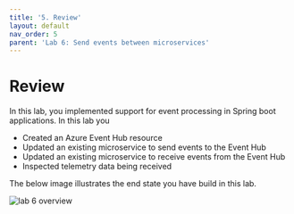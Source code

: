```yaml
---
title: '5. Review'
layout: default
nav_order: 5
parent: 'Lab 6: Send events between microservices'
---
```


# Review

In this lab, you implemented support for event processing in Spring boot applications. In this lab you

- Created an Azure Event Hub resource
- Updated an existing microservice to send events to the Event Hub
- Updated an existing microservice to receive events from the Event Hub
- Inspected telemetry data being received

The below image illustrates the end state you have build in this lab.

![lab 6 overview](../../images/lab6.png)